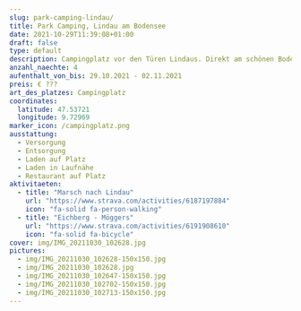 ```yaml
---
slug: park-camping-lindau/
title: Park Camping, Lindau am Bodensee
date: 2021-10-29T11:39:08+01:00
draft: false
type: default
description: Campingplatz vor den Türen Lindaus. Direkt am schönen Bodensee gelegen. Alles vorhanden was es braucht.
anzahl_naechte: 4
aufenthalt_von_bis: 29.10.2021 - 02.11.2021
preis: € ???
art_des_platzes: Campingplatz
coordinates:
  latitude: 47.53721
  longitude: 9.72969
marker_icon: /campingplatz.png
ausstattung:
  - Versorgung
  - Entsorgung
  - Laden auf Platz
  - Laden in Laufnähe
  - Restaurant auf Platz
aktivitaeten:
  - title: "Marsch nach Lindau"
    url: "https://www.strava.com/activities/6187197884"
    icon: "fa-solid fa-person-walking"
  - title: "Eichberg - Möggers"
    url: "https://www.strava.com/activities/6191908610"
    icon: "fa-solid fa-bicycle"
cover: img/IMG_20211030_102628.jpg
pictures:
  - img/IMG_20211030_102628-150x150.jpg
  - img/IMG_20211030_102628.jpg
  - img/IMG_20211030_102647-150x150.jpg
  - img/IMG_20211030_102702-150x150.jpg
  - img/IMG_20211030_102713-150x150.jpg
---
```

